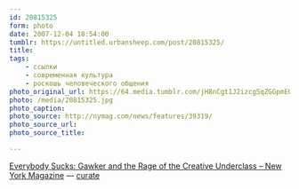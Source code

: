 ```yaml
---
id: 20815325
form: photo
date: 2007-12-04 18:54:00
tumblr: https://untitled.urbansheep.com/post/20815325/
title:
tags:
    - ссылки
    - современная культура
    - роскошь человеческого общения
photo_original_url: https://64.media.tumblr.com/jH8nCgt1J2izcg5qZGGpmE0R_640.jpg
photo: /media/20815325.jpg
photo_caption: 
photo_source: http://nymag.com/news/features/39319/
photo_source_url:
photo_source_title:

---
```


<p><a href="http://nymag.com/news/features/39319/">Everybody Sucks: Gawker and the Rage of the Creative Underclass – New York Magazine</a> — <a href="http://curate.tumblr.com/">curate</a></p>
